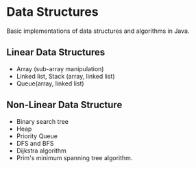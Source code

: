 # Data Structures
Basic implementations of data structures and algorithms in Java.
## Linear Data Structures
- Array (sub-array manipulation)
- Linked list, Stack (array, linked list)
- Queue(array, linked list)
## Non-Linear Data Structure
- Binary search tree
- Heap
- Priority Queue
- DFS and BFS
- Dijkstra algorithm
- Prim's minimum spanning tree algorithm.
